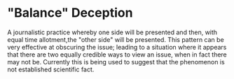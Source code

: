 # "Balance" Deception

A journalistic practice whereby one side will be presented and then, with equal time allotment,the "other side" will be presented. This pattern can be very effective at obscuring the issue; leading to a situation where it appears that there are two equally credible ways to view an issue, when in fact there may not be. Currently this is being used to suggest that the phenomenon is not established scientific fact.
